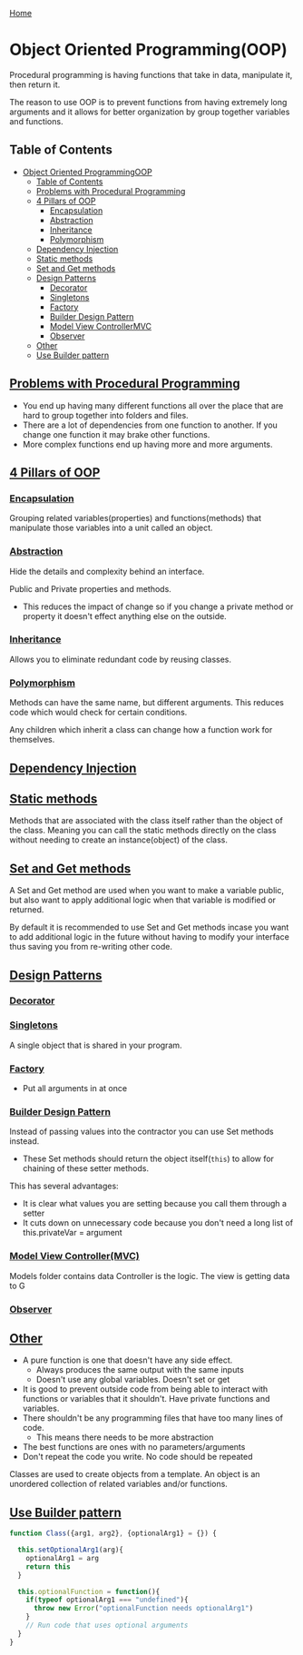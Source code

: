 <!--
 * This file is part of RS Cheat Sheets.
 *
 * RS Cheat Sheets is free software: you can redistribute it and/or modify
 * it under the terms of the GNU General Public License as published by
 * the Free Software Foundation, either version 3 of the License, or
 * (at your option) any later version.
 *
 * RS Cheat Sheets is distributed in the hope that it will be useful,
 * but WITHOUT ANY WARRANTY; without even the implied warranty of
 * MERCHANTABILITY or FITNESS FOR A PARTICULAR PURPOSE.  See the
 * GNU General Public License for more details.
 *
 * You should have received a copy of the GNU General Public License
 * along with RS Cheat Sheets. If not, see <https://www.gnu.org/licenses/>.
 */
-->

[Home](../README.md)

# Object Oriented Programming(OOP)

Procedural programming is having functions that take in data, manipulate it, then return it.

The reason to use OOP is to prevent functions from having extremely long arguments and it allows for better organization by group together variables and functions.

## Table of Contents

<!-- TOC -->

- [Object Oriented ProgrammingOOP](#object-oriented-programmingoop)
	- [Table of Contents](#table-of-contents)
	- [Problems with Procedural Programming](#problems-with-procedural-programming)
	- [4 Pillars of OOP](#4-pillars-of-oop)
		- [Encapsulation](#encapsulation)
		- [Abstraction](#abstraction)
		- [Inheritance](#inheritance)
		- [Polymorphism](#polymorphism)
	- [Dependency Injection](#dependency-injection)
	- [Static methods](#static-methods)
	- [Set and Get methods](#set-and-get-methods)
	- [Design Patterns](#design-patterns)
		- [Decorator](#decorator)
		- [Singletons](#singletons)
		- [Factory](#factory)
		- [Builder Design Pattern](#builder-design-pattern)
		- [Model View ControllerMVC](#model-view-controllermvc)
		- [Observer](#observer)
	- [Other](#other)
	- [Use Builder pattern](#use-builder-pattern)

<!-- /TOC -->

## [Problems with Procedural Programming](#table-of-contents)
- You end up having many different functions all over the place that are hard to group together into folders and files.
- There are a lot of dependencies from one function to another. If you change one function it may brake other functions.
- More complex functions end up having more and more arguments.

## [4 Pillars of OOP](#table-of-contents)

### [Encapsulation](#table-of-contents)
Grouping related variables(properties) and functions(methods) that manipulate those variables into a unit called an object.

### [Abstraction](#table-of-contents)
Hide the details and complexity behind an interface.

Public and Private properties and methods.

- This reduces the impact of change so if you change a private method or property it doesn't effect anything else on the outside.

### [Inheritance](#table-of-contents)
Allows you to eliminate redundant code by reusing classes.

### [Polymorphism](#table-of-contents)
Methods can have the same name, but different arguments. This reduces code which would check for certain conditions.

Any children which inherit a class can change how a function work for themselves.

## [Dependency Injection](#table-of-contents)

## [Static methods](#table-of-contents)
Methods that are associated with the class itself rather than the object of the class. Meaning you can call the static methods directly on the class without needing to create an instance(object) of the class.

## [Set and Get methods](#table-of-contents)
A Set and Get method are used when you want to make a variable public, but also want to apply additional logic when that variable is modified or returned.

By default it is recommended to use Set and Get methods incase you want to add additional logic in the future without having to modify your interface thus saving you from re-writing other code.

## [Design Patterns](#table-of-contents)
### [Decorator](#table-of-contents)
### [Singletons](#table-of-contents)
A single object that is shared in your program.

### [Factory](#table-of-contents)
- Put all arguments in at once
### [Builder Design Pattern](#table-of-contents)
Instead of passing values into the contractor you can use Set methods instead.
  - These Set methods should return the object itself(`this`) to allow for chaining of these setter methods.

This has several advantages:
- It is clear what values you are setting because you call them through a setter
- It cuts down on unnecessary code because you don't need a long list of this.privateVar = argument

### [Model View Controller(MVC)](#table-of-contents)
Models folder contains data
Controller is the logic.
The view is getting data to G

### [Observer](#table-of-contents)

## [Other](#table-of-contents)
- A pure function is one that doesn't have any side effect.
  - Always produces the same output with the same inputs
  - Doesn't use any global variables. Doesn't set or get
- It is good to prevent outside code from being able to interact with functions or variables that it shouldn't. Have private functions and variables.
- There shouldn't be any programming files that have too many lines of code.
  - This means there needs to be more abstraction
- The best functions are ones with no parameters/arguments
- Don't repeat the code you write. No code should be repeated

Classes are used to create objects from a template.
An object is an unordered collection of related variables and/or functions.

## [Use Builder pattern](#table-of-contents)
```javascript
function Class({arg1, arg2}, {optionalArg1} = {}) {

  this.setOptionalArg1(arg){
    optionalArg1 = arg
    return this
  }

  this.optionalFunction = function(){
    if(typeof optionalArg1 === "undefined"){
      throw new Error("optionalFunction needs optionalArg1")
    }
    // Run code that uses optional arguments
  }
}
```